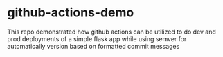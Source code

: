 # github-actions-demo
This repo demonstrated how github actions can be utilized to do dev and prod deployments of a simple flask app while using semver for automatically version based on formatted commit messages
